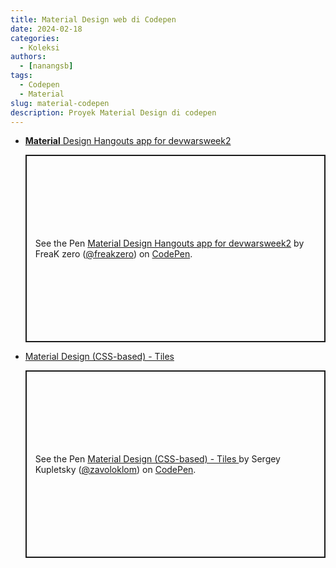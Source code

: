 ```yaml
---
title: Material Design web di Codepen
date: 2024-02-18
categories:
  - Koleksi
authors:
  - [nanangsb]
tags:
  - Codepen
  - Material
slug: material-codepen
description: Proyek Material Design di codepen
--- 
```

 
<div class="grid cards" markdown>

- [__Material__ Design Hangouts app for devwarsweek2](https://codepen.io/freakzero/pen/rVKdNx) <p class="codepen" data-height="300" data-theme-id="light" data-default-tab="html,result" data-slug-hash="rVKdNx" data-editable="true" data-user="freakzero" style="height: 300px; box-sizing: border-box; display: flex; align-items: center; justify-content: center; border: 2px solid; margin: 1em 0; padding: 1em;">
  <span>See the Pen <a href="https://codepen.io/freakzero/pen/rVKdNx">
  Material Design Hangouts app for devwarsweek2</a> by FreaK zero (<a href="https://codepen.io/freakzero">@freakzero</a>)
  on <a href="https://codepen.io">CodePen</a>.</span>
</p>
<script async src="https://cpwebassets.codepen.io/assets/embed/ei.js"></script>

- [Material Design (CSS-based) - Tiles](https://codepen.io/zavoloklom/pen/ZEmBGR) <p class="codepen" data-height="300" data-theme-id="light" data-default-tab="html,result" data-slug-hash="ZEmBGR" data-editable="true" data-user="zavoloklom" style="height: 300px; box-sizing: border-box; display: flex; align-items: center; justify-content: center; border: 2px solid; margin: 1em 0; padding: 1em;">
  <span>See the Pen <a href="https://codepen.io/zavoloklom/pen/ZEmBGR">
  Material Design (CSS-based) - Tiles </a> by Sergey Kupletsky (<a href="https://codepen.io/zavoloklom">@zavoloklom</a>)
  on <a href="https://codepen.io">CodePen</a>.</span>
</p>
<script async src="https://cpwebassets.codepen.io/assets/embed/ei.js"></script>
</div>
